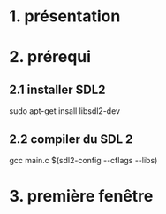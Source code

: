 # 1. présentation

# 2. prérequi
## 2.1 installer SDL2
sudo apt-get insall libsdl2-dev

## 2.2 compiler du SDL 2
gcc main.c $(sdl2-config --cflags --libs)


# 3. première fenêtre
